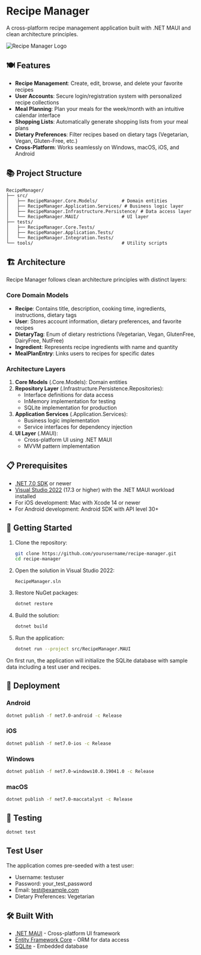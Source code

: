 # Recipe Manager

A cross-platform recipe management application built with .NET MAUI and clean architecture principles.

![Recipe Manager Logo](assets/images/logo.png)

## 🍽️ Features

- **Recipe Management**: Create, edit, browse, and delete your favorite recipes
- **User Accounts**: Secure login/registration system with personalized recipe collections
- **Meal Planning**: Plan your meals for the week/month with an intuitive calendar interface
- **Shopping Lists**: Automatically generate shopping lists from your meal plans
- **Dietary Preferences**: Filter recipes based on dietary tags (Vegetarian, Vegan, Gluten-Free, etc.)
- **Cross-Platform**: Works seamlessly on Windows, macOS, iOS, and Android

 
 ## 📚 Project Structure

```
RecipeManager/
├── src/
│   ├── RecipeManager.Core.Models/         # Domain entities
│   ├── RecipeManager.Application.Services/ # Business logic layer
│   ├── RecipeManager.Infrastructure.Persistence/ # Data access layer
│   └── RecipeManager.MAUI/                # UI layer
├── tests/
│   ├── RecipeManager.Core.Tests/
│   ├── RecipeManager.Application.Tests/
│   └── RecipeManager.Integration.Tests/
└── tools/                                 # Utility scripts
```

## 🏗️ Architecture

Recipe Manager follows clean architecture principles with distinct layers:

### Core Domain Models
- **Recipe**: Contains title, description, cooking time, ingredients, instructions, dietary tags
- **User**: Stores account information, dietary preferences, and favorite recipes
- **DietaryTag**: Enum of dietary restrictions (Vegetarian, Vegan, GlutenFree, DairyFree, NutFree)
- **Ingredient**: Represents recipe ingredients with name and quantity
- **MealPlanEntry**: Links users to recipes for specific dates

### Architecture Layers
1. **Core Models** (.Core.Models): Domain entities
2. **Repository Layer** (.Infrastructure.Persistence.Repositories):
   - Interface definitions for data access
   - InMemory implementation for testing
   - SQLite implementation for production
3. **Application Services** (.Application.Services): 
   - Business logic implementation
   - Service interfaces for dependency injection
4. **UI Layer** (.MAUI): 
   - Cross-platform UI using .NET MAUI
   - MVVM pattern implementation

## 📋 Prerequisites

- [.NET 7.0 SDK](https://dotnet.microsoft.com/download/dotnet/7.0) or newer
- [Visual Studio 2022](https://visualstudio.microsoft.com/vs/) (17.3 or higher) with the .NET MAUI workload installed
- For iOS development: Mac with Xcode 14 or newer
- For Android development: Android SDK with API level 30+

## 🚀 Getting Started

1. Clone the repository:
   ```bash
   git clone https://github.com/yourusername/recipe-manager.git
   cd recipe-manager
   ```

2. Open the solution in Visual Studio 2022:
   ```
   RecipeManager.sln
   ```

3. Restore NuGet packages:
   ```bash
   dotnet restore
   ```

4. Build the solution:
   ```bash
   dotnet build
   ```

5. Run the application:
   ```bash
   dotnet run --project src/RecipeManager.MAUI
   ```

On first run, the application will initialize the SQLite database with sample data including a test user and recipes.

## 📱 Deployment

### Android
```bash
dotnet publish -f net7.0-android -c Release
```

### iOS
```bash
dotnet publish -f net7.0-ios -c Release
```

### Windows
```bash
dotnet publish -f net7.0-windows10.0.19041.0 -c Release
```

### macOS
```bash
dotnet publish -f net7.0-maccatalyst -c Release
```

## 🧪 Testing

```bash
dotnet test
```

## Test User

The application comes pre-seeded with a test user:
- Username: testuser
- Password: your_test_password
- Email: test@example.com
- Dietary Preferences: Vegetarian



## 🛠️ Built With

- [.NET MAUI](https://docs.microsoft.com/en-us/dotnet/maui/) - Cross-platform UI framework
- [Entity Framework Core](https://docs.microsoft.com/en-us/ef/core/) - ORM for data access
- [SQLite](https://www.sqlite.org/) - Embedded database
